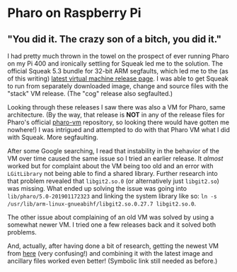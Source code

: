 # Pharo on Raspberry Pi
## "You did it. The crazy son of a bitch, you did it."

I had pretty much thrown in the towel on the prospect of ever running Pharo on
my Pi 400 and ironically settling for Squeak led me to the solution. The
official Squeak 5.3 bundle for 32-bit ARM segfaults, which led me to the (as
of this writing)
[latest virtual machine release
page](https://github.com/OpenSmalltalk/opensmalltalk-vm/releases/tag/202003021730).
I was able to get Squeak to run from separately downloaded image, change and
source files with the "stack" VM release. (The "cog" release also segfaulted.)

Looking through these releases I saw there was also a VM for Pharo, same
architecture. (By the way, that release is **NOT** in any of the release files
for Pharo's official [pharo-vm](https://github.com/pharo-project/pharo-vm)
repository, so looking there would have gotten me nowhere!) I was intrigued
and attempted to do with that Pharo VM what I did with Squeak. More
segfaulting.

After some Google searching, I read that instability in the behavior of the VM
over time caused the same issue so I tried an earlier release. It *almost*
worked but for complaint about the VM being too old and an error with
`LGitLibrary` not being able to find a shared library. Further research into
that problem revealed that `libgit2.so.0` (or alternatively just `libgit2.so`)
was missing. What ended up solving the issue was going into
`lib/pharo/5.0-201901172323` and linking the system library like so: `ln -s
/usr/lib/arm-linux-gnueabihf/libgit2.so.0.27.7 libgit2.so.0`.

The other issue about complaining of an old VM was solved by using a somewhat
newer VM. I tried one a few releases back and it solved both problems.

And, actually, after having done a bit of research, getting the newest VM from
[here](http://files.pharo.org/vm/pharo-spur32/linux/armv6/) (very confusing!)
and combining it with the latest image and ancillary files worked even better!
(Symbolic link still needed as before.)
